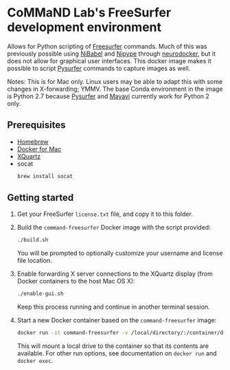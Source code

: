 # CoMMaND Lab's FreeSurfer development environment

Allows for Python scripting of [Freesurfer](https://surfer.nmr.mgh.harvard.edu/) commands.  Much of this was previously possible using [NiBabel](https://nipy.org/nibabel/) and [Nipype](https://nipype.readthedocs.io/en/latest/) through [neurodocker](https://github.com/kaczmarj/neurodocker), but it does not allow for graphical user interfaces.  This docker image makes it possible to script [Pysurfer](http://pysurfer.github.io/) commands to capture images as well.  

Notes: This is for Mac only.  Linux users may be able to adapt this with some changes in X-forwarding; YMMV.  The base Conda environment in the image is Python 2.7 because [Pysurfer](http://pysurfer.github.io/) and [Mayavi](https://github.com/enthought/mayavi) currently work for Python 2 only.  

## Prerequisites

 - [Homebrew](https://brew.sh/)
 - [Docker for Mac](https://docs.docker.com/docker-for-mac/install/)
 - [XQuartz](https://www.xquartz.org/)
 - socat
   ~~~~~~~~ bash
   brew install socat
   ~~~~~~~~

## Getting started

1. Get your FreeSurfer `license.txt` file, and copy it to this folder.

2. Build the `command-freesurfer` Docker image with the script provided:
   ~~~~~~~~ bash
   ./build.sh
   ~~~~~~~~
   You will be prompted to optionally customize your username and license file location.  

3. Enable forwarding X server connections to the XQuartz display (from Docker containers to the host Mac OS X):
   ~~~~~~~~ bash
   ./enable-gui.sh
   ~~~~~~~~
   Keep this process running and continue in another terminal session.

4. Start a new Docker container based on the `command-freesurfer` image:
   ~~~~~~~~ bash
   docker run -it command-freesurfer -v /local/directory/:/container/directory
   ~~~~~~~~
   This will mount a local drive to the container so that its contents are available.  For other run options, see documentation on `docker run` and `docker exec`.
